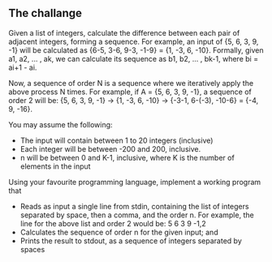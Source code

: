 ## The challange
Given a list of integers, calculate the difference between each pair of adjacent integers, forming a sequence.
For example, an input of {5, 6, 3, 9, -1} will be calculated as {6-5, 3-6, 9-3, -1-9} = {1, -3, 6, -10}.
Formally, given a1, a2, ... , ak, we can calculate its sequence as b1, b2, ... , bk-1, where bi = ai+1 - ai.

Now, a sequence of order N is a sequence where we iteratively apply the above process N times.
For example, if A = {5, 6, 3, 9, -1}, a sequence of order 2 will be: {5, 6, 3, 9, -1} -> {1, -3, 6, -10} -> {-3-1, 6-(-3), -10-6} = {-4, 9, -16}.

You may assume the following:
-	The input will contain between 1 to 20 integers (inclusive)
-	Each integer will be between -200 and 200, inclusive.
-	n will be between 0 and K-1, inclusive, where K is the number of elements in the input

Using your favourite programming language, implement a working program that
-	Reads as input a single line from stdin, containing the list of integers separated by space, then a comma, and the order n.
For example, the line for the above list and order 2 would be:
5 6 3 9 -1,2
-	Calculates the sequence of order n for the given input; and
-	Prints the result to stdout, as a sequence of integers separated by spaces
